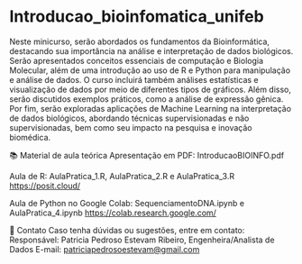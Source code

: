 # Introducao_bioinfomatica_unifeb
Neste minicurso, serão abordados os fundamentos da Bioinformática, destacando sua importância na análise e interpretação de dados biológicos. Serão apresentados conceitos essenciais de computação e Biologia Molecular, além de uma introdução ao uso de R e Python para manipulação e análise de dados. O curso incluirá também análises estatísticas e visualização de dados por meio de diferentes tipos de gráficos. Além disso, serão discutidos exemplos práticos, como a análise de expressão gênica. Por fim, serão exploradas aplicações de Machine Learning na interpretação de dados biológicos, abordando técnicas supervisionadas e não supervisionadas, bem como seu impacto na pesquisa e inovação biomédica.

📚 Material de aula teórica
Apresentação em PDF: IntroducaoBIOINFO.pdf

Aula de R: AulaPratica_1.R, AulaPratica_2.R e AulaPratica_3.R 
https://posit.cloud/

Aula de Python no Google Colab: SequenciamentoDNA.ipynb e AulaPratica_4.ipynb 
https://colab.research.google.com/

📧 Contato
Caso tenha dúvidas ou sugestões, entre em contato:
Responsável: Patricia Pedroso Estevam Ribeiro, Engenheira/Analista de Dados
E-mail: patriciapedrosoestevam@gmail.com
